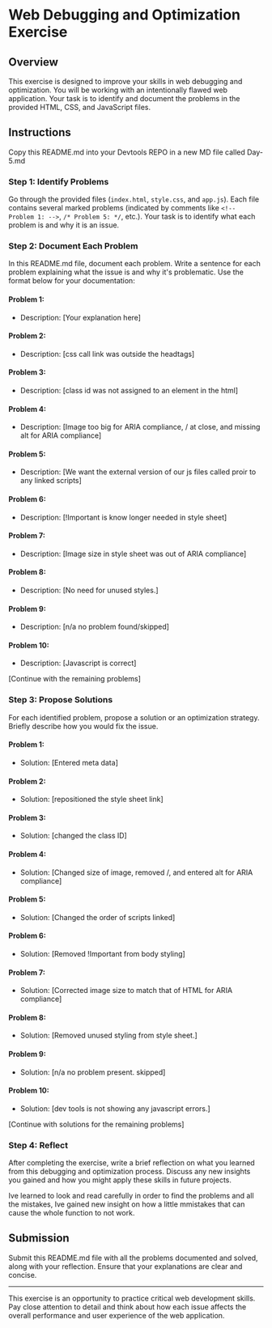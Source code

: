 # Web Debugging and Optimization Exercise

## Overview

This exercise is designed to improve your skills in web debugging and optimization. You will be working with an intentionally flawed web application. Your task is to identify and document the problems in the provided HTML, CSS, and JavaScript files.

## Instructions

Copy this README.md into your Devtools REPO in a new MD file called Day-5.md

### Step 1: Identify Problems

Go through the provided files (`index.html`, `style.css`, and `app.js`). Each file contains several marked problems (indicated by comments like `<!-- Problem 1: -->`, `/* Problem 5: */`, etc.). Your task is to identify what each problem is and why it is an issue.

### Step 2: Document Each Problem

In this README.md file, document each problem. Write a sentence for each problem explaining what the issue is and why it's problematic. Use the format below for your documentation:

#### Problem 1:

- Description: [Your explanation here]

#### Problem 2:

- Description: [css call link was outside the headtags]

#### Problem 3:

- Description: [class id was not assigned to an element in the html]

#### Problem 4:

- Description: [Image too big for ARIA compliance, / at close, and missing alt for ARIA compliance]

#### Problem 5:

- Description: [We want the external version of our js files called proir to any linked scripts]

#### Problem 6:

- Description: [!Important is know longer needed in style sheet]

#### Problem 7:

- Description: [Image size in style sheet was out of ARIA compliance]

#### Problem 8:

- Description: [No need for unused styles.]

#### Problem 9:

- Description: [n/a no problem found/skipped]

#### Problem 10:

- Description: [Javascript is correct]

[Continue with the remaining problems]

### Step 3: Propose Solutions

For each identified problem, propose a solution or an optimization strategy. Briefly describe how you would fix the issue.

#### Problem 1:

- Solution: [Entered meta data]

#### Problem 2:

- Solution: [repositioned the style sheet link]

#### Problem 3:

- Solution: [changed the class ID]

#### Problem 4:

- Solution: [Changed size of image, removed /, and entered alt for ARIA compliance]

#### Problem 5:

- Solution: [Changed the order of scripts linked]

#### Problem 6:

- Solution: [Removed !Important from body styling]

#### Problem 7:

- Solution: [Corrected image size to match that of HTML for ARIA compliance]

#### Problem 8:

- Solution: [Removed unused styling from style sheet.]

#### Problem 9:

- Solution: [n/a no problem present. skipped]

#### Problem 10:

- Solution: [dev tools is not showing any javascript errors.]

[Continue with solutions for the remaining problems]

### Step 4: Reflect

After completing the exercise, write a brief reflection on what you learned from this debugging and optimization process. Discuss any new insights you gained and how you might apply these skills in future projects.

Ive learned to look and read carefully in order to find the problems and all the mistakes, Ive gained new insight on how a little mmistakes that can cause the whole function to not work.

## Submission

Submit this README.md file with all the problems documented and solved, along with your reflection. Ensure that your explanations are clear and concise.

---

This exercise is an opportunity to practice critical web development skills. Pay close attention to detail and think about how each issue affects the overall performance and user experience of the web application.
